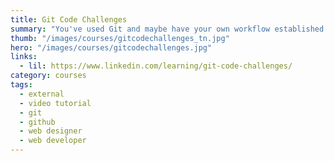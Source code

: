 ```yaml
---
title: Git Code Challenges
summary: "You've used Git and maybe have your own workflow established. How much do you know about the broader possibilities though? Test your skills and find new options through this concise set of challenges."
thumb: "/images/courses/gitcodechallenges_tn.jpg"
hero: "/images/courses/gitcodechallenges.jpg"
links:
  - lil: https://www.linkedin.com/learning/git-code-challenges/
category: courses
tags:
  - external
  - video tutorial
  - git
  - github
  - web designer
  - web developer
---
```

